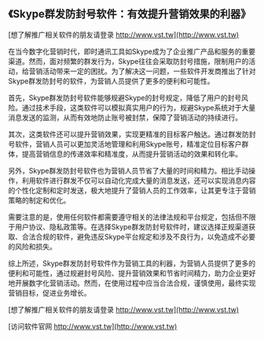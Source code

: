 ## **《Skype群发防封号软件：有效提升营销效果的利器》**

[想了解推广相关软件的朋友请登录 http://www.vst.tw](http://www.vst.tw)

在当今数字化营销时代，即时通讯工具如Skype成为了企业推广产品和服务的重要渠道。然而，面对频繁的群发行为，Skype往往会采取防封号措施，限制用户的活动，给营销活动带来一定的困扰。为了解决这一问题，一些软件开发商推出了针对Skype群发防封号的软件，为营销人员提供了更多的便利和可能性。

首先，Skype群发防封号软件能够规避Skype的封号规定，降低了用户的封号风险。通过技术手段，这类软件可以模拟真实用户的行为，规避Skype系统对于大量消息发送的监测，从而有效地防止账号被封禁，保障了营销活动的持续进行。

其次，这类软件还可以提升营销效果，实现更精准的目标客户触达。通过群发防封号软件，营销人员可以更加灵活地管理和利用Skype账号，精准定位目标客户群体，提高营销信息的传递效率和精准度，从而提升营销活动的效果和转化率。

另外，Skype群发防封号软件也为营销人员节省了大量的时间和精力。相比手动操作，利用软件进行群发不仅可以自动化完成大量的消息发送，还可以实现消息内容的个性化定制和定时发送，极大地提升了营销人员的工作效率，让其更专注于营销策略的制定和优化。

需要注意的是，使用任何软件都需要遵守相关的法律法规和平台规定，包括但不限于用户协议、隐私政策等。在选择Skype群发防封号软件时，建议选择正规渠道获取、合法合规的软件，避免违反Skype平台规定和涉及不良行为，以免造成不必要的风险和损失。

综上所述，Skype群发防封号软件作为营销工具的利器，为营销人员提供了更多的便利和可能性，通过规避封号风险、提升营销效果和节省时间精力，助力企业更好地开展数字化营销活动。然而，在使用过程中应当合法合规，谨慎使用，最终实现营销目标，促进业务增长。

[想了解推广相关软件的朋友请登录 http://www.vst.tw](http://www.vst.tw)


[访问软件官网 http://www.vst.tw](http://www.vst.tw)
